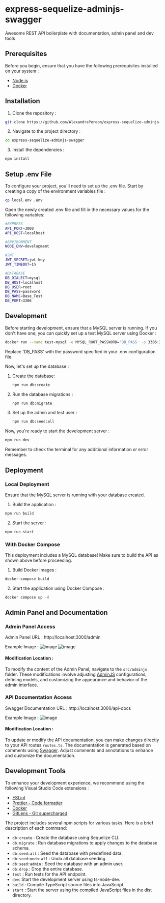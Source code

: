 # express-sequelize-adminjs-swagger

Awesome REST API boilerplate with documentation, admin panel and dev tools

## Prerequisites

Before you begin, ensure that you have the following prerequisites installed on your system :

-   [Node.js](https://nodejs.org/en)
-   [Docker](https://www.docker.com/)

## Installation

1. Clone the repository :

```bash
git clone https://github.com/AlexandrePereon/express-sequelize-adminjs-swagger.git
```

2. Navigate to the project directory :

```bash
cd express-sequelize-adminjs-swagger
```

3.  Install the dependencies :

```bash
npm install
```

## Setup .env File

To configure your project, you'll need to set up the .env file. Start by creating a copy of the environment variables file :

```bash
cp local.env .env
```

Open the newly created .env file and fill in the necessary values for the following variables:

```bash
#EXPRESS
API_PORT=3000
API_HOST=localhost

#ENVIRONMENT
NODE_ENV=development

#JWT
JWT_SECRET=jwt-key
JWT_TIMEOUT=1h

#DATABASE
DB_DIALECT=mysql
DB_HOST=localhost
DB_USER=root
DB_PASS=password
DB_NAME=Base_Test
DB_PORT=3306
```

## Development

Before starting development, ensure that a MySQL server is running. If you don't have one, you can quickly set up a test MySQL server using Docker :

```bash
docker run --name test-mysql -e MYSQL_ROOT_PASSWORD='DB_PASS' -p 3306:3306 -d mysql:8.0-debian
```

Replace 'DB_PASS' with the password specified in your .env configuration file.

Now, let's set up the database :

1. Create the database:

    ```bash
    npm run db:create
    ```

2. Run the database migrations :

    ```bash
    npm run db:migrate
    ```

3. Set up the admin and test user :
    ```bash
    npm run db:seed:all
    ```

Now, you're ready to start the development server :

```bash
npm run dev
```

Remember to check the terminal for any additional information or error messages.

## Deployment

### Local Deployment

Ensure that the MySQL server is running with your database created.

1. Build the application :

```bash
npm run build
```

2. Start the server :

```bash
npm run start
```

### With Docker Compose

This deployment includes a MySQL database! Make sure to build the API as shown above before proceeding.

1. Build Docker images :

```bash
docker-compose build
```

2. Start the application using Docker Compose :

```bash
docker compose up -d
```

## Admin Panel and Documentation

### Admin Panel Access

Admin Panel URL : http://localhost:3000/admin

Example Image :
![image](https://github.com/AlexandrePereon/express-sequelize-adminjs-swagger/assets/146815155/f0cdf609-5817-4875-ad30-27ccad0984be)
![image](https://github.com/AlexandrePereon/express-sequelize-adminjs-swagger/assets/146815155/7c7d7597-1546-4937-9548-ad54d2d82211)

#### Modification Location :

To modify the content of the Admin Panel, navigate to the `src/adminjs` folder. These modifications involve adjusting [AdminJS](https://adminjs.co/) configurations, defining models, and customizing the appearance and behavior of the admin interface.

### API Documentation Access

Swagger Documentation URL : http://localhost:3000/api-docs

Example Image :
![image](https://github.com/AlexandrePereon/express-sequelize-adminjs-swagger/assets/146815155/e0dce3c2-1fe8-4804-a138-abc95e1c51c7)

#### Modification Location :

To update or modify the API documentation, you can make changes directly to your API routes `routes.ts`. The documentation is generated based on comments using [Swagger](https://swagger.io/). Adjust comments and annotations to enhance and customize the documentation.

## Development Tools

To enhance your development experience, we recommend using the following Visual Studio Code extensions :

-   [ESLint](https://marketplace.visualstudio.com/items?itemName=dbaeumer.vscode-eslint)
-   [Prettier - Code formatter](https://marketplace.visualstudio.com/items?itemName=esbenp.prettier-vscode)
-   [Docker](https://marketplace.visualstudio.com/items?itemName=ms-azuretools.vscode-docker)
-   [GitLens - Git supercharged](https://marketplace.visualstudio.com/items?itemName=eamodio.gitlens)

The project includes several npm scripts for various tasks. Here is a brief description of each command:

-   `db:create` : Create the database using Sequelize CLI.
-   `db:migrate` : Run database migrations to apply changes to the database schema.
-   `db:seed:all` : Seed the database with predefined data.
-   `db:seed:undo:all` : Undo all database seeding.
-   `db:seed:admin` : Seed the database with an admin user.
-   `db:drop` : Drop the entire database.
-   `test` : Run tests for the API endpoint.
-   `dev`: Start the development server using ts-node-dev.
-   `build` : Compile TypeScript source files into JavaScript.
-   `start` : Start the server using the compiled JavaScript files in the dist directory.
